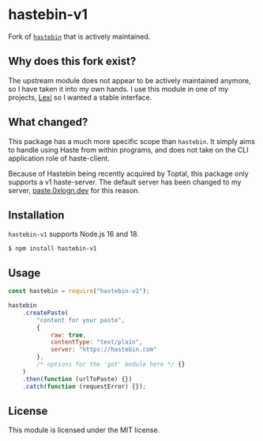 # hastebin-v1

Fork of [`hastebin`](https://npmjs.com/package/hastebin) that is actively maintained.

## Why does this fork exist?

The upstream module does not appear to be actively maintained anymore, so I have taken it into my own hands. I use this module in one of my projects, [Lexi](https://github.com/thetayloredman/Lexi) so I wanted a stable interface.

## What changed?

This package has a much more specific scope than `hastebin`. It simply aims to handle using Haste from within programs, and does not take on the CLI application role of haste-client.

Because of Hastebin being recently acquired by Toptal, this package only supports a v1 haste-server. The default server has been changed to my server, [paste.0xlogn.dev](https://paste.0xlogn.dev/) for this reason.

## Installation

`hastebin-v1` supports Node.js 16 and 18.

```
$ npm install hastebin-v1
```

## Usage

```js
const hastebin = require("hastebin-v1");

hastebin
    .createPaste(
        "content for your paste",
        {
            raw: true,
            contentType: "text/plain",
            server: "https://hastebin.com"
        },
        /* options for the 'got' module here */ {}
    )
    .then(function (urlToPaste) {})
    .catch(function (requestError) {});
```

## License

This module is licensed under the MIT license.
